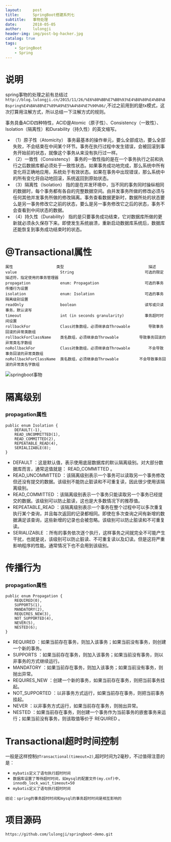```yaml
---
layout:     post
title:      SpringBoot搭建系列七
subtitle:   事物处理
date:       2018-05-05
author:     lulongji
header-img: img/post-bg-hacker.jpg
catalog: true
tags:
    - SpringBoot
    - Spring
---
```

# 说明
spring事物的处理之前有总结过```http://blog.lulongji.cn/2015/11/26/%E6%80%BB%E7%BB%93%E4%B8%80%E4%B8%8Bspring%E4%BA%8B%E7%89%A9%E5%A4%84%E7%90%86/```,不过之前用到的是tx模式，这次打算用注解方式，所以总结一下注解方式的规则。

事务具备ACID四种特性，ACID是Atomic（原子性）、Consistency（一致性）、Isolation（隔离性）和Durability（持久性）的英文缩写。

- （1）原子性（Atomicity）
事务最基本的操作单元，要么全部成功，要么全部失败，不会结束在中间某个环节。事务在执行过程中发生错误，会被回滚到事务开始前的状态，就像这个事务从来没有执行过一样。
- （2）一致性（Consistency）
事务的一致性指的是在一个事务执行之前和执行之后数据库都必须处于一致性状态。如果事务成功地完成，那么系统中所有变化将正确地应用，系统处于有效状态。如果在事务中出现错误，那么系统中的所有变化将自动地回滚，系统返回到原始状态。
- （3）隔离性（Isolation）
指的是在并发环境中，当不同的事务同时操纵相同的数据时，每个事务都有各自的完整数据空间。由并发事务所做的修改必须与任何其他并发事务所做的修改隔离。事务查看数据更新时，数据所处的状态要么是另一事务修改它之前的状态，要么是另一事务修改它之后的状态，事务不会查看到中间状态的数据。
- （4）持久性（Durability）
指的是只要事务成功结束，它对数据库所做的更新就必须永久保存下来。即使发生系统崩溃，重新启动数据库系统后，数据库还能恢复到事务成功结束时的状态。

# @Transactional属性

    
    属性	                 类型	                                    描述
    value	                String	                             可选的限定描述符，指定使用的事务管理器
    propagation	            enum: Propagation	                 可选的事务传播行为设置
    isolation	            enum: Isolation	                     可选的事务隔离级别设置
    readOnly	            boolean	                             读写或只读事务，默认读写
    timeout	                int (in seconds granularity)         事务超时时间设置
    rollbackFor	            Class对象数组，必须继承自Throwable	    导致事务回滚的异常类数组
    rollbackForClassName	类名数组，必须继承自Throwable	        导致事务回滚的异常类名字数组
    noRollbackFor	        Class对象数组，必须继承自Throwable	    不会导致事务回滚的异常类数组
    noRollbackForClassName	类名数组，必须继承自Throwable	        不会导致事务回滚的异常类名字数组



![springboot事物](https://raw.githubusercontent.com/lulongji/lulongji.github.io/master/imgs/springboot/sw.png)
    

# 隔离级别

### propagation属性
    public enum Isolation {  
        DEFAULT(-1),
        READ_UNCOMMITTED(1),
        READ_COMMITTED(2),
        REPEATABLE_READ(4),
        SERIALIZABLE(8);
    }
- DEFAULT ：这是默认值，表示使用底层数据库的默认隔离级别。对大部分数据库而言，通常这值就是： READ_COMMITTED 。
- READ_UNCOMMITTED ：该隔离级别表示一个事务可以读取另一个事务修改但还没有提交的数据。该级别不能防止脏读和不可重复读，因此很少使用该隔离级别。
- READ_COMMITTED ：该隔离级别表示一个事务只能读取另一个事务已经提交的数据。该级别可以防止脏读，这也是大多数情况下的推荐值。
- REPEATABLE_READ ：该隔离级别表示一个事务在整个过程中可以多次重复执行某个查询，并且每次返回的记录都相同。即使在多次查询之间有新增的数据满足该查询，这些新增的记录也会被忽略。该级别可以防止脏读和不可重复读。
- SERIALIZABLE ：所有的事务依次逐个执行，这样事务之间就完全不可能产生干扰，也就是说，该级别可以防止脏读、不可重复读以及幻读。但是这将严重影响程序的性能。通常情况下也不会用到该级别。

# 传播行为

### propagation属性
    public enum Propagation {  
        REQUIRED(0),
        SUPPORTS(1),
        MANDATORY(2),
        REQUIRES_NEW(3),
        NOT_SUPPORTED(4),
        NEVER(5),
        NESTED(6);
    }
- REQUIRED ：如果当前存在事务，则加入该事务；如果当前没有事务，则创建一个新的事务。
- SUPPORTS ：如果当前存在事务，则加入该事务；如果当前没有事务，则以非事务的方式继续运行。
- MANDATORY ：如果当前存在事务，则加入该事务；如果当前没有事务，则抛出异常。
- REQUIRES_NEW ：创建一个新的事务，如果当前存在事务，则把当前事务挂起。
- NOT_SUPPORTED ：以非事务方式运行，如果当前存在事务，则把当前事务挂起。
- NEVER ：以非事务方式运行，如果当前存在事务，则抛出异常。
- NESTED ：如果当前存在事务，则创建一个事务作为当前事务的嵌套事务来运行；如果当前没有事务，则该取值等价于 REQUIRED 。


# Transactional超时时间控制
一般是这样控制```@Transactional(timeout=2)```,超时时间为2毫秒，不过值得注意的是：

- ```mybatis定义了语句执行超时时间```
- ```数据库设置了等待超时时间，如mysql的配置文件(my.cnf)中，innodb_lock_wait_timeout=50```
- ```mybatis定义了语句执行超时时间```

```结论：spring的事务超时时间和mysql的事务超时时间是相互影响的```


# 项目源码
```https://github.com/lulongji/springboot-demo.git```
